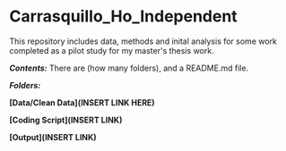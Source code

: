 # Carrasquillo_Ho_Independent

This repository includes data, methods and inital analysis for some work completed as a pilot study for my master's thesis work. 

***Contents:*** There are (how many folders), and a README.md file. 

***Folders:***

**[Data/Clean Data](INSERT LINK HERE)**

**[Coding Script](INSERT LINK)**

**[Output](INSERT LINK)**


